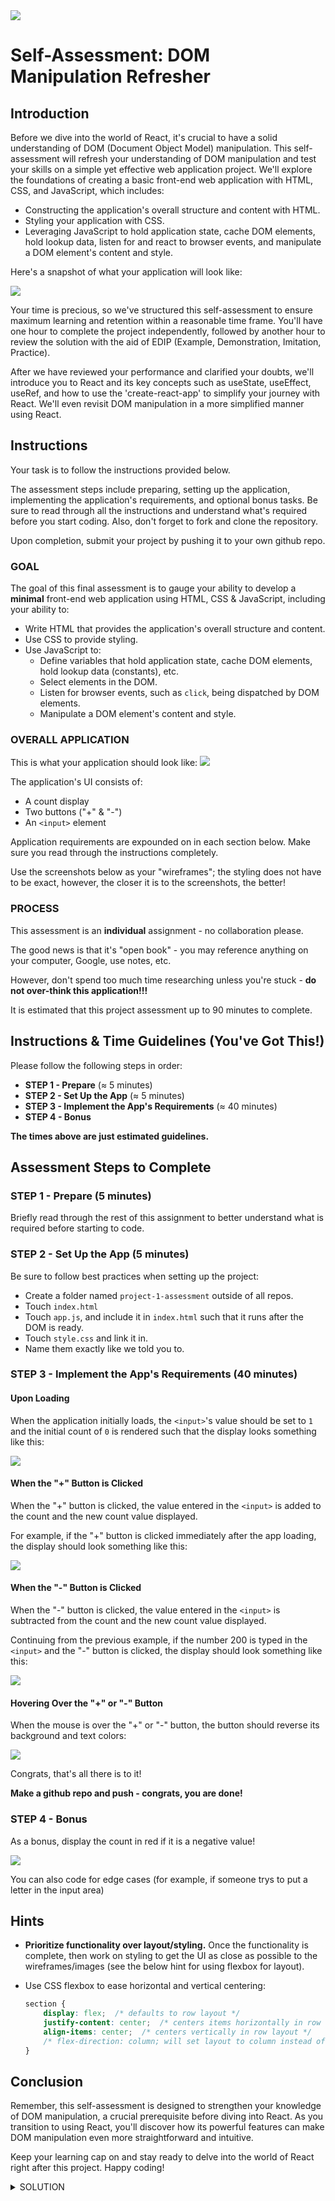 <img src="https://i.imgur.com/sX12DTc.png">

# Self-Assessment: DOM Manipulation Refresher

## Introduction

Before we dive into the world of React, it's crucial to have a solid understanding of DOM (Document Object Model) manipulation. This self-assessment will refresh your understanding of DOM manipulation and test your skills on a simple yet effective web application project. We'll explore the foundations of creating a basic front-end web application with HTML, CSS, and JavaScript, which includes:

- Constructing the application's overall structure and content with HTML.
- Styling your application with CSS.
- Leveraging JavaScript to hold application state, cache DOM elements, hold lookup data, listen for and react to browser events, and manipulate a DOM element's content and style. 

Here's a snapshot of what your application will look like:

<img src="https://i.imgur.com/nsLfnoG.png">

Your time is precious, so we've structured this self-assessment to ensure maximum learning and retention within a reasonable time frame. You'll have one hour to complete the project independently, followed by another hour to review the solution with the aid of EDIP (Example, Demonstration, Imitation, Practice). 

After we have reviewed your performance and clarified your doubts, we'll introduce you to React and its key concepts such as useState, useEffect, useRef, and how to use the 'create-react-app' to simplify your journey with React. We'll even revisit DOM manipulation in a more simplified manner using React.

## Instructions

Your task is to follow the instructions provided below. 

The assessment steps include preparing, setting up the application, implementing the application's requirements, and optional bonus tasks. Be sure to read through all the instructions and understand what's required before you start coding. Also, don't forget to fork and clone the repository.

Upon completion, submit your project by pushing it to your own github repo.

### GOAL

The goal of this final assessment is to gauge your ability to develop a **minimal** front-end web application using HTML, CSS & JavaScript, including your ability to:

- Write HTML that provides the application's overall structure and content. 
- Use CSS to provide styling.
- Use JavaScript to:
	- Define variables that hold application state, cache DOM elements, hold lookup data (constants), etc.
	- Select elements in the DOM.
	- Listen for browser events, such as `click`, being dispatched by DOM elements.
	- Manipulate a DOM element's content and style. 

### OVERALL APPLICATION

This is what your application should look like:
<img src="https://i.imgur.com/nsLfnoG.png">

The application's UI consists of:

- A count display
- Two buttons ("+" & "-")
- An `<input>` element

Application requirements are expounded on in each section below. Make sure you read through the instructions completely.

Use the screenshots below as your "wireframes"; the styling does not have to be exact, however, the closer it is to the screenshots, the better!

### PROCESS

This assessment is an **individual** assignment - no collaboration please.

The good news is that it's "open book" - you may reference anything on your computer, Google, use notes, etc. 

However, don't spend too much time researching unless you're stuck - **do not over-think this application!!!**

It is estimated that this project assessment up to 90 minutes to complete.

## Instructions & Time Guidelines (You've Got This!)

Please follow the following steps in order:

- **STEP 1 - Prepare** (&asymp; 5 minutes)
- **STEP 2 - Set Up the App** (&asymp; 5 minutes)
- **STEP 3 - Implement the App's Requirements** (&asymp; 40 minutes)
- **STEP 4 - Bonus**

**The times above are just estimated guidelines.**

## Assessment Steps to Complete

### STEP 1 - Prepare (5 minutes)

Briefly read through the rest of this assignment to better understand what is required before starting to code.

### STEP 2 - Set Up the App (5 minutes)

Be sure to follow best practices when setting up the project:

- Create a folder named `project-1-assessment` outside of all repos.
- Touch `index.html`
- Touch `app.js`, and include it in `index.html` such that it runs after the DOM is ready.
- Touch `style.css` and link it in.
- Name them exactly like we told you to.

### STEP 3 - Implement the App's Requirements (40 minutes)

#### Upon Loading

When the application initially loads, the `<input>`'s value should be set to `1` and the initial count of `0` is rendered such that the display looks something like this:

<img src="https://i.imgur.com/nsLfnoG.png">

#### When the "+" Button is Clicked

When the "+" button is clicked, the value entered in the `<input>` is added to the count and the new count value displayed.

For example, if the "+" button is clicked immediately after the app loading, the display should look something like this:

<img src="https://i.imgur.com/xNdlBn2.png">

#### When the "-" Button is Clicked

When the "-" button is clicked, the value entered in the `<input>` is subtracted from the count and the new count value displayed.

Continuing from the previous example, if the number 200 is typed in the `<input>` and the "-" button is clicked, the display should look something like this:

<img src="https://i.imgur.com/QjtcAJT.png">

#### Hovering Over the "+" or "-" Button

When the mouse is over the "+" or "-" button, the button should reverse its background and text colors:

<img src="https://i.imgur.com/agT3aGX.png">

Congrats, that's all there is to it!


**Make a github repo and push - congrats, you are done!**

### STEP 4 - Bonus

As a bonus, display the count in red if it is a negative value!

<img src="https://i.imgur.com/LCSG1Wg.png">

You can also code for edge cases (for example, if someone trys to put a letter in the input area)

## Hints

- **Prioritize functionality over layout/styling.** Once the functionality is complete, then work on styling to get the UI as close as possible to the wireframes/images (see the below hint for using flexbox for layout).

- Use CSS flexbox to ease horizontal and vertical centering:

	```css
	section {
		display: flex;  /* defaults to row layout */
		justify-content: center;  /* centers items horizontally in row layout */
		align-items: center;  /* centers vertically in row layout */
		/* flex-direction: column; will set layout to column instead of row */
	}
	```

## Conclusion

Remember, this self-assessment is designed to strengthen your knowledge of DOM manipulation, a crucial prerequisite before diving into React. As you transition to using React, you'll discover how its powerful features can make DOM manipulation even more straightforward and intuitive. 

Keep your learning cap on and stay ready to delve into the world of React right after this project. Happy coding!


<details>

<summary>SOLUTION</summary>


https://arthurbernierjr.github.io/p1-assesment-remix-vanilla-js/

```html
    <!DOCTYPE html>
<html lang="en" dir="ltr">

<head>
  <meta charset="utf-8">
  <link rel="stylesheet" href="style.css">
  <title>Arthur</title>
</head>

<body>
  <h1>Please add or Subtract</h1>
  <div class="board">
    <div id="value">
      0
    </div>
    <div class="container">
      <button id="increment">
        +
      </button>
      <form class="value-form">
        <input type="number" name="" value="0" id="number">
      </form>
      <button id="decrement">
        -
      </button>
    </div>

  </div>
  <script src="app.js" charset="utf-8"></script>
</body>

</html>
```

```css
body {
  background-color: #fdfcf1;
}

h1 {
  text-align: center;
  font-size: 6vw;
}

#value {
  text-decoration: underline;
  font-size: 8vw;
}

.board {
  margin: 10% auto;
  display: flex;
  flex-direction: column;
  justify-content: center;
  align-items: center;
  font-size: 2rem;
}

.container {
  display: flex;
}

#number {
  display: flex;
  width: 3rem;
  height: 3.75rem;
  justify-content: center;
  text-align: center;
  font-size: 2rem;
}

button {
  height: 4rem;
  width: 4rem;
  margin: 0 1rem;
  font-size: 2rem;
  text-align: center;
  border-radius: 15%;
  box-shadow: 0 4px 8px rgba(255, 0, 0, 0.5);
}

button:hover {
  background-color: white;
  color: #030303;
  box-shadow: 0 8px 24px rgba(255, 0, 0, 0.5);
}

.red {
  color: red;
}
```

```js
console.log('connected')
let value = 0
document.getElementById('increment').addEventListener('click', increment)
document.getElementById('decrement').addEventListener('click', decrement)

function increment(event) {
  value = value + parseInt(document.getElementById('number').value, 10)
  document.getElementById('value').innerHTML = `${value}`
  if (value < 0) {
    document.getElementById('value').classList.add('red')
  } else {
    document.getElementById('value').classList.remove('red')
  }
}

function decrement(event) {
  value = value - parseInt(document.getElementById('number').value, 10)
  document.getElementById('value').innerHTML = `${value}`

  if (value < 0) {
    document.getElementById('value').classList.add('red')
  } else {
    document.getElementById('value').classList.remove('red')
  }
}
```

This is a simple application that allows the user to increment or decrement a displayed value based on the value they input. The displayed value will change color to red when it becomes negative.

The HTML structure consists of two main parts:
1. A `div` with the id `value` which is used to display the current value.
2. A `div` with class `container` that contains the increment button, an input box, and the decrement button.

The CSS applies various styling properties to the HTML elements to arrange them properly and improve their visual appearance. The `.red` class is specifically designed to change the text color to red, which is applied when the value becomes negative.

The JavaScript code is responsible for the dynamic functionality of the app:

1. The variable `value` is declared at the top of the file and is initialized with `0`.

2. Event listeners are added to the buttons with the ids `increment` and `decrement`. When the increment button is clicked, it triggers the `increment` function. When the decrement button is clicked, it triggers the `decrement` function.

3. The `increment` function first retrieves the value from the input box, parses it into an integer (as input values are always strings), and adds it to `value`. Then it updates the display with the new value of `value`. After that, it checks if `value` is less than 0. If it is, it adds the `red` class to the display, causing the text to turn red. If `value` is not less than 0, it removes the `red` class from the display, ensuring the text is black.

4. The `decrement` function is similar to the `increment` function, but it subtracts the input box's value from `value` instead of adding it. It then updates the display and checks if `value` is less than 0, in which case it adds the `red` class to the display. If `value` is not less than 0, it removes the `red` class from the display.

In this way, the app allows the user to control the displayed value by inputting a number and clicking either the increment or decrement button, with the value changing color based on whether it is negative or not.

</details>


